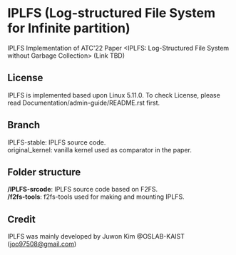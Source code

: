 # IPLFS (Log-structured File System for Infinite partition)
IPLFS Implementation of ATC'22 Paper <IPLFS: Log-Structured File System without Garbage Collection> (Link TBD)

## License
IPLFS is implemented based upon Linux 5.11.0. To check License, please read
Documentation/admin-guide/README.rst first.

## Branch
IPLFS-stable: IPLFS source code. \
original_kernel: vanilla kernel used as comparator in the paper. 

## Folder structure
**/IPLFS-srcode**: IPLFS source code based on F2FS.   
**/f2fs-tools**: f2fs-tools used for making and mounting IPLFS.

## Credit
IPLFS was mainly developed by Juwon Kim @OSLAB-KAIST (joo97508@gmail.com)
